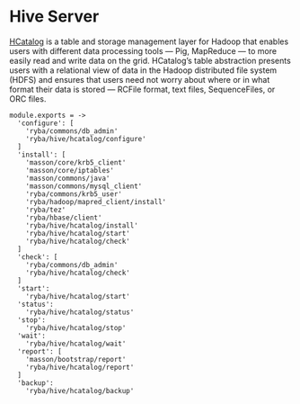 
# Hive Server

[HCatalog](https://cwiki.apache.org/confluence/display/Hive/HCatalog+UsingHCat) 
is a table and storage management layer for Hadoop that enables users with different 
data processing tools — Pig, MapReduce — to more easily read and write data on the grid.
 HCatalog’s table abstraction presents users with a relational view of data in the Hadoop
 distributed file system (HDFS) and ensures that users need not worry about where or in what
 format their data is stored — RCFile format, text files, SequenceFiles, or ORC files.

    module.exports = ->
      'configure': [
        'ryba/commons/db_admin'
        'ryba/hive/hcatalog/configure'
      ]
      'install': [
        'masson/core/krb5_client'
        'masson/core/iptables'
        'masson/commons/java'
        'masson/commons/mysql_client'
        'ryba/commons/krb5_user'
        'ryba/hadoop/mapred_client/install'
        'ryba/tez'
        'ryba/hbase/client'
        'ryba/hive/hcatalog/install'
        'ryba/hive/hcatalog/start'
        'ryba/hive/hcatalog/check'
      ]
      'check': [
        'ryba/commons/db_admin'
        'ryba/hive/hcatalog/check'
      ]
      'start':
        'ryba/hive/hcatalog/start'
      'status':
        'ryba/hive/hcatalog/status'
      'stop':
        'ryba/hive/hcatalog/stop'
      'wait':
        'ryba/hive/hcatalog/wait'
      'report': [
        'masson/bootstrap/report'
        'ryba/hive/hcatalog/report'
      ]
      'backup':
        'ryba/hive/hcatalog/backup'
